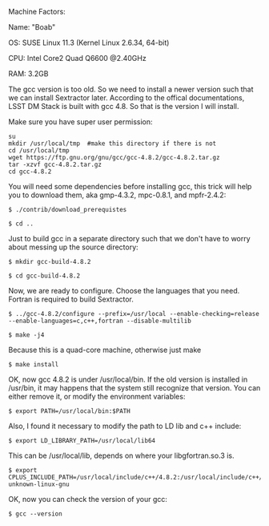 Machine Factors:

Name: "Boab"

OS: SUSE Linux 11.3 (Kernel Linux 2.6.34, 64-bit)

CPU: Intel Core2 Quad Q6600 @2.40GHz

RAM: 3.2GB

The gcc version is too old. So we need to install a newer version such that we can install Sextractor later. According to the offical documentations, LSST DM Stack is built with gcc 4.8. So that is the version I will install.

Make sure you have super user permission:
```
su
mkdir /usr/local/tmp  #make this directory if there is not
cd /usr/local/tmp
wget https://ftp.gnu.org/gnu/gcc/gcc-4.8.2/gcc-4.8.2.tar.gz
tar -xzvf gcc-4.8.2.tar.gz
cd gcc-4.8.2
```
You will need some dependencies before installing gcc, this trick will help you to download them, aka gmp-4.3.2, mpc-0.8.1, and mpfr-2.4.2:
```
$ ./contrib/download_prerequistes

$ cd ..
```
Just to build gcc in a separate directory such that we don't have to worry about messing up the source directory:
```
$ mkdir gcc-build-4.8.2  

$ cd gcc-build-4.8.2
```
Now, we are ready to configure. Choose the languages that you need. Fortran is required to build Sextractor.
```
$ ../gcc-4.8.2/configure --prefix=/usr/local --enable-checking=release --enable-languages=c,c++,fortran --disable-multilib

$ make -j4
```
Because this is a quad-core machine, otherwise just make
```
$ make install
```
OK, now gcc 4.8.2 is under /usr/local/bin. If the old version is installed in /usr/bin, it may happens that the system still recognize that version. You can either remove it, or modify the environment variables:
```
$ export PATH=/usr/local/bin:$PATH
```
Also, I found it necessary to modify the path to LD lib and c++ include:
```
$ export LD_LIBRARY_PATH=/usr/local/lib64  
```
This can be /usr/local/lib, depends on where your libgfortran.so.3 is.
```
$ export CPLUS_INCLUDE_PATH=/usr/local/include/c++/4.8.2:/usr/local/include/c++/4.8.2/x86_64-unknown-linux-gnu
```
OK, now you can check the version of your gcc:
```
$ gcc --version
```
